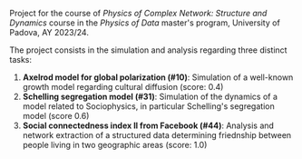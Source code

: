 Project for the course of *Physics of Complex Network: Structure and Dynamics* course in the *Physics of Data* master's program, University of Padova, AY 2023/24.

The project consists in the simulation and analysis regarding three distinct tasks:
1. **Axelrod model for global polarization (#10)**: Simulation of a well-known growth model regarding cultural diffusion (score: 0.4)
2. **Schelling segregation model (#31)**: Simulation of the dynamics of a model related to Sociophysics, in particular Schelling's segregation model (score 0.6)
3. **Social connectedness index II from Facebook (#44)**: Analysis and network extraction of a structured data determining friednship between people living in two geographic areas (score: 1.0)
